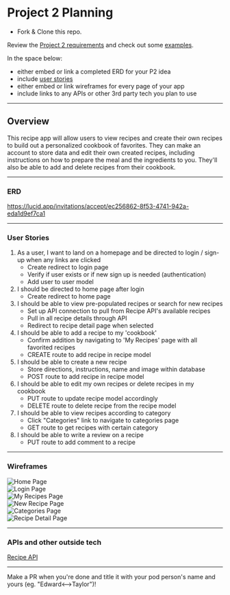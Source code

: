 # Project 2 Planning

* Fork & Clone this repo.

Review the [Project 2 requirements](https://tmdarneille.gitbook.io/seirfx/11-projects/project-2#project-feedback-evaluation) and check out some [examples](https://tmdarneille.gitbook.io/seirfx/11-projects/past-projects/project2).

In the space below:
* either embed or link a completed ERD for your P2 idea
* include [user stories](https://revelry.co/user-stories-that-dont-suck/)
* either embed or link wireframes for every page of your app
* include links to any APIs or other 3rd party tech you plan to use

----------------------------------------------------------

## Overview

This recipe app will allow users to view recipes and create their own recipes to build out a personalized cookbook of favorites. They can make an account to store data and edit their own created recipes, including instructions on how to prepare the meal and the ingredients to you. They'll also be able to add and delete recipes from their cookbook.

----------------------------------------------------------
### ERD

https://lucid.app/invitations/accept/ec256862-8f53-4741-942a-eda1d9ef7ca1

----------------------------------------------------------
### User Stories
1. As a user, I want to land on a homepage and be directed to login / sign-up when any links are clicked
   * Create redirect to login page
   * Verify if user exists or if new sign up is needed (authentication)
   * Add user to user model
1. I should be directed to home page after login
    * Create redirect to home page
1. I should be able to view pre-populated recipes or search for new recipes
    * Set up API connection to pull from Recipe API's available recipes
    * Pull in all recipe details through API
    * Redirect to recipe detail page when selected
1. I should be able to add a recipe to my 'cookbook'
    * Confirm addition by navigating to 'My Recipes' page with all favorited recipes
    * CREATE route to add recipe in recipe model
1. I should be able to create a new recipe
    * Store directions, instructions, name and image within database
    * POST route to add recipe in recipe model
1. I should be able to edit my own recipes or delete recipes in my cookbook
    * PUT route to update recipe model accordingly
    * DELETE route to delete recipe from the recipe model
1. I should be able to view recipes according to category
    * Click "Categories" link to navigate to categories page
    * GET route to get recipes with certain category
1. I should be able to write a review on a recipe
    * PUT route to add comment to a recipe
----------------------------------------------------------
### Wireframes

![Home Page](home-page.png)\
![Login Page](login.png)\
![My Recipes Page](my-cookbook.png)\
![New Recipe Page](new-recipe.png)\
![Categories Page](categories.png)\
![Recipe Detail Page](recipe-detail.png)

----------------------------------------------------------
### APIs and other outside tech

[Recipe API](https://rapidapi.com/webknox/api/recipe?endpoint=53aa54e4e4b0a9b1348da918)

----------------------------------------------------------

Make a PR when you're done and title it with your pod person's name and yours (eg. "Edward<-->Taylor")!
